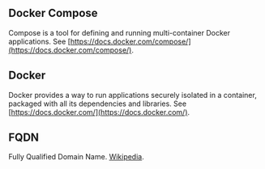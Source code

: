 ## Docker Compose
Compose is a tool for defining and running multi-container Docker applications. See [https://docs.docker.com/compose/](https://docs.docker.com/compose/).


## Docker
Docker provides a way to run applications securely isolated in a container, packaged with all its dependencies and libraries. See [https://docs.docker.com/](https://docs.docker.com/).


## FQDN
Fully Qualified Domain Name. [Wikipedia](https://en.wikipedia.org/wiki/Fully_qualified_domain_name).
